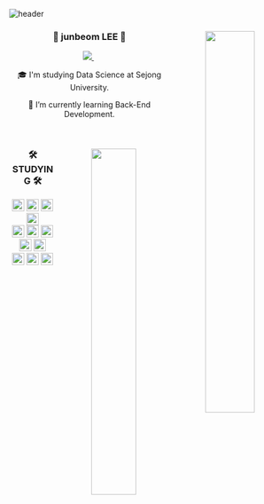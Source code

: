 ![header](https://capsule-render.vercel.app/api?type=waving&color=00CDFF&height=300&section=header&text=junbeom%20Lee&fontSize=90)

<div align="center">
  
  <img align="right" style="width:42%" src="https://github-readme-stats.vercel.app/api?username=zosungwoo&rank_icon=github"/>

  ### 👋 junbeom LEE 👋 
  <a href="https://2junbeom.tistory.com/"><img src="https://img.shields.io/badge/Tistory-000000?style=for-the-badge&logo=Tistory&logoColor=white"> </a> &nbsp;

  🎓 I'm studying Data Science at Sejong University.
  
  🌱 I’m currently learning Back-End Development.
  
  <br>
  
</div>

<div align="center">
  
  <img align="right" style="width:40%" src="http://mazassumnida.wtf/api/v2/generate_badge?boj=ss7622"/>
  
  ### 🛠 STUDYING 🛠
  <img src="https://img.shields.io/badge/-JAVA-007396?style=flat-square&logo=java&logoColor=white" height="22">
  <img src="https://img.shields.io/badge/-Spring%20Boot-6DB33F?style=flat-square&logo=springboot&logoColor=white" height="22"/> 
  <img src="https://img.shields.io/badge/-Maven-C71A36?style=flat-square&logo=apachemaven&logoColor=white" height="22"/>
  <img src="https://img.shields.io/badge/-Gradle-02303A?style=flat-square&logo=gradle" height="22"/>
  <br>
  <img src="https://img.shields.io/badge/Python-3776AB?style=flat-square&logo=python&logoColor=white" height="22"/>
  <img src="https://img.shields.io/badge/-JS-F7DF1E?style=flat-square&logo=javascript&logoColor=black" height="22"/>
  <img src="https://img.shields.io/badge/jQuery-0769AD?style=flat-square&logo=jquery&logoColor=white" height="22"/>
  <br>
  <img src="https://img.shields.io/badge/MySQL-4479A1?style=flat-square&logo=mysql&logoColor=white" height="22"/>
  <img src="https://img.shields.io/badge/PostgreSQL-4169E1?style=flat-square&logo=postgresql&logoColor=white" height="22"/>
  <br>
  <img src="https://img.shields.io/badge/AWS-232F3E?style=flat-square&logo=amazonaws&logoColor=white" height="22"/> 
  <img src="https://img.shields.io/badge/Linux-FCC624?style=flat-square&logo=linux&logoColor=black" height="22"/> 
  <img src="https://img.shields.io/badge/Docker-2496ED?style=flat-square&logo=docker&logoColor=white" height="22"/> 
  <br>
</div>
